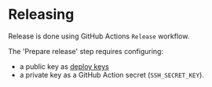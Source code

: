 # Releasing
Release is done using GitHub Actions `Release` workflow.

The 'Prepare release' step requires configuring:
- a public key as [deploy keys](https://docs.github.com/v3/guides/managing-deploy-keys/#deploy-keys) 
- a private key as a GitHub Action secret (`SSH_SECRET_KEY`).
